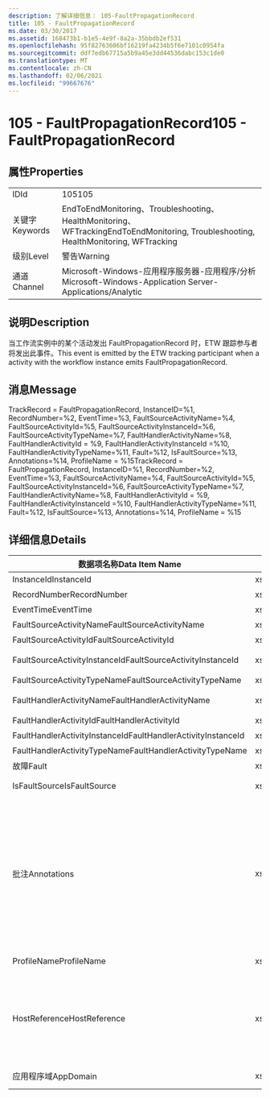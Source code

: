```yaml
---
description: 了解详细信息： 105-FaultPropagationRecord
title: 105 - FaultPropagationRecord
ms.date: 03/30/2017
ms.assetid: 168473b1-b1e5-4e9f-8a2a-35bbdb2ef531
ms.openlocfilehash: 95f82763606bf16219fa4234b5f6e7101c0954fa
ms.sourcegitcommit: ddf7edb67715a5b9a45e3dd44536dabc153c1de0
ms.translationtype: MT
ms.contentlocale: zh-CN
ms.lasthandoff: 02/06/2021
ms.locfileid: "99667676"
---
```

# <a name="105---faultpropagationrecord"></a><span data-ttu-id="70c12-103">105 - FaultPropagationRecord</span><span class="sxs-lookup"><span data-stu-id="70c12-103">105 - FaultPropagationRecord</span></span>

## <a name="properties"></a><span data-ttu-id="70c12-104">属性</span><span class="sxs-lookup"><span data-stu-id="70c12-104">Properties</span></span>  
  
|||  
|-|-|  
|<span data-ttu-id="70c12-105">ID</span><span class="sxs-lookup"><span data-stu-id="70c12-105">Id</span></span>|<span data-ttu-id="70c12-106">105</span><span class="sxs-lookup"><span data-stu-id="70c12-106">105</span></span>|  
|<span data-ttu-id="70c12-107">关键字</span><span class="sxs-lookup"><span data-stu-id="70c12-107">Keywords</span></span>|<span data-ttu-id="70c12-108">EndToEndMonitoring、Troubleshooting、HealthMonitoring、WFTracking</span><span class="sxs-lookup"><span data-stu-id="70c12-108">EndToEndMonitoring, Troubleshooting, HealthMonitoring, WFTracking</span></span>|  
|<span data-ttu-id="70c12-109">级别</span><span class="sxs-lookup"><span data-stu-id="70c12-109">Level</span></span>|<span data-ttu-id="70c12-110">警告</span><span class="sxs-lookup"><span data-stu-id="70c12-110">Warning</span></span>|  
|<span data-ttu-id="70c12-111">通道</span><span class="sxs-lookup"><span data-stu-id="70c12-111">Channel</span></span>|<span data-ttu-id="70c12-112">Microsoft-Windows-应用程序服务器-应用程序/分析</span><span class="sxs-lookup"><span data-stu-id="70c12-112">Microsoft-Windows-Application Server-Applications/Analytic</span></span>|  
  
## <a name="description"></a><span data-ttu-id="70c12-113">说明</span><span class="sxs-lookup"><span data-stu-id="70c12-113">Description</span></span>  

 <span data-ttu-id="70c12-114">当工作流实例中的某个活动发出 FaultPropagationRecord 时，ETW 跟踪参与者将发出此事件。</span><span class="sxs-lookup"><span data-stu-id="70c12-114">This event is emitted by the ETW tracking participant when a activity with the workflow instance emits FaultPropagationRecord.</span></span>  
  
## <a name="message"></a><span data-ttu-id="70c12-115">消息</span><span class="sxs-lookup"><span data-stu-id="70c12-115">Message</span></span>  

 <span data-ttu-id="70c12-116">TrackRecord = FaultPropagationRecord, InstanceID=%1, RecordNumber=%2, EventTime=%3, FaultSourceActivityName=%4, FaultSourceActivityId=%5, FaultSourceActivityInstanceId=%6, FaultSourceActivityTypeName=%7, FaultHandlerActivityName=%8, FaultHandlerActivityId = %9, FaultHandlerActivityInstanceId =%10, FaultHandlerActivityTypeName=%11, Fault=%12, IsFaultSource=%13, Annotations=%14, ProfileName = %15</span><span class="sxs-lookup"><span data-stu-id="70c12-116">TrackRecord = FaultPropagationRecord, InstanceID=%1, RecordNumber=%2, EventTime=%3, FaultSourceActivityName=%4, FaultSourceActivityId=%5, FaultSourceActivityInstanceId=%6, FaultSourceActivityTypeName=%7, FaultHandlerActivityName=%8,  FaultHandlerActivityId = %9, FaultHandlerActivityInstanceId =%10, FaultHandlerActivityTypeName=%11, Fault=%12, IsFaultSource=%13, Annotations=%14, ProfileName = %15</span></span>  
  
## <a name="details"></a><span data-ttu-id="70c12-117">详细信息</span><span class="sxs-lookup"><span data-stu-id="70c12-117">Details</span></span>  
  
|<span data-ttu-id="70c12-118">数据项名称</span><span class="sxs-lookup"><span data-stu-id="70c12-118">Data Item Name</span></span>|<span data-ttu-id="70c12-119">数据项类型</span><span class="sxs-lookup"><span data-stu-id="70c12-119">Data Item Type</span></span>|<span data-ttu-id="70c12-120">说明</span><span class="sxs-lookup"><span data-stu-id="70c12-120">Description</span></span>|  
|--------------------|--------------------|-----------------|  
|<span data-ttu-id="70c12-121">InstanceId</span><span class="sxs-lookup"><span data-stu-id="70c12-121">InstanceId</span></span>|<span data-ttu-id="70c12-122">xs:GUID</span><span class="sxs-lookup"><span data-stu-id="70c12-122">xs:GUID</span></span>|<span data-ttu-id="70c12-123">工作流的实例 ID</span><span class="sxs-lookup"><span data-stu-id="70c12-123">The instance id for the workflow</span></span>|  
|<span data-ttu-id="70c12-124">RecordNumber</span><span class="sxs-lookup"><span data-stu-id="70c12-124">RecordNumber</span></span>|<span data-ttu-id="70c12-125">xs:long</span><span class="sxs-lookup"><span data-stu-id="70c12-125">xs:long</span></span>|<span data-ttu-id="70c12-126">发出的记录的序列号</span><span class="sxs-lookup"><span data-stu-id="70c12-126">The sequence number of the emitted record</span></span>|  
|<span data-ttu-id="70c12-127">EventTime</span><span class="sxs-lookup"><span data-stu-id="70c12-127">EventTime</span></span>|<span data-ttu-id="70c12-128">xs:dateTime</span><span class="sxs-lookup"><span data-stu-id="70c12-128">xs:dateTime</span></span>|<span data-ttu-id="70c12-129">发出该事件时的 UTC 时间</span><span class="sxs-lookup"><span data-stu-id="70c12-129">The time in UTC when the event was emitted</span></span>|  
|<span data-ttu-id="70c12-130">FaultSourceActivityName</span><span class="sxs-lookup"><span data-stu-id="70c12-130">FaultSourceActivityName</span></span>|<span data-ttu-id="70c12-131">xs:string</span><span class="sxs-lookup"><span data-stu-id="70c12-131">xs:string</span></span>|<span data-ttu-id="70c12-132">发出错误的活动的名称</span><span class="sxs-lookup"><span data-stu-id="70c12-132">The name of activity that emitted the fault</span></span>|  
|<span data-ttu-id="70c12-133">FaultSourceActivityId</span><span class="sxs-lookup"><span data-stu-id="70c12-133">FaultSourceActivityId</span></span>|<span data-ttu-id="70c12-134">xs:string</span><span class="sxs-lookup"><span data-stu-id="70c12-134">xs:string</span></span>|<span data-ttu-id="70c12-135">发出错误的活动的 ID</span><span class="sxs-lookup"><span data-stu-id="70c12-135">The id of the activity that emitted the fault</span></span>|  
|<span data-ttu-id="70c12-136">FaultSourceActivityInstanceId</span><span class="sxs-lookup"><span data-stu-id="70c12-136">FaultSourceActivityInstanceId</span></span>|<span data-ttu-id="70c12-137">xs:string</span><span class="sxs-lookup"><span data-stu-id="70c12-137">xs:string</span></span>|<span data-ttu-id="70c12-138">发出错误的活动的实例 ID</span><span class="sxs-lookup"><span data-stu-id="70c12-138">The instance id of the activity that emitted the fault</span></span>|  
|<span data-ttu-id="70c12-139">FaultSourceActivityTypeName</span><span class="sxs-lookup"><span data-stu-id="70c12-139">FaultSourceActivityTypeName</span></span>|<span data-ttu-id="70c12-140">xs:string</span><span class="sxs-lookup"><span data-stu-id="70c12-140">xs:string</span></span>|<span data-ttu-id="70c12-141">发出错误的活动的类型</span><span class="sxs-lookup"><span data-stu-id="70c12-141">The type of the activity that emitted the fault</span></span>|  
|<span data-ttu-id="70c12-142">FaultHandlerActivityName</span><span class="sxs-lookup"><span data-stu-id="70c12-142">FaultHandlerActivityName</span></span>|<span data-ttu-id="70c12-143">xs:string</span><span class="sxs-lookup"><span data-stu-id="70c12-143">xs:string</span></span>|<span data-ttu-id="70c12-144">错误处理程序活动的显示名称</span><span class="sxs-lookup"><span data-stu-id="70c12-144">The display name of the fault handler activity</span></span>|  
|<span data-ttu-id="70c12-145">FaultHandlerActivityId</span><span class="sxs-lookup"><span data-stu-id="70c12-145">FaultHandlerActivityId</span></span>|<span data-ttu-id="70c12-146">xs:string</span><span class="sxs-lookup"><span data-stu-id="70c12-146">xs:string</span></span>|<span data-ttu-id="70c12-147">错误处理程序活动的 ID</span><span class="sxs-lookup"><span data-stu-id="70c12-147">The id of the fault handler activity</span></span>|  
|<span data-ttu-id="70c12-148">FaultHandlerActivityInstanceId</span><span class="sxs-lookup"><span data-stu-id="70c12-148">FaultHandlerActivityInstanceId</span></span>|<span data-ttu-id="70c12-149">xs:string</span><span class="sxs-lookup"><span data-stu-id="70c12-149">xs:string</span></span>|<span data-ttu-id="70c12-150">错误处理程序活动的实例 ID</span><span class="sxs-lookup"><span data-stu-id="70c12-150">The instance id of the fault handler activity</span></span>|  
|<span data-ttu-id="70c12-151">FaultHandlerActivityTypeName</span><span class="sxs-lookup"><span data-stu-id="70c12-151">FaultHandlerActivityTypeName</span></span>|<span data-ttu-id="70c12-152">xs:string</span><span class="sxs-lookup"><span data-stu-id="70c12-152">xs:string</span></span>|<span data-ttu-id="70c12-153">错误处理程序活动的类型</span><span class="sxs-lookup"><span data-stu-id="70c12-153">The type of the fault handler activity</span></span>|  
|<span data-ttu-id="70c12-154">故障</span><span class="sxs-lookup"><span data-stu-id="70c12-154">Fault</span></span>|<span data-ttu-id="70c12-155">xs:string</span><span class="sxs-lookup"><span data-stu-id="70c12-155">xs:string</span></span>|<span data-ttu-id="70c12-156">错误详细信息</span><span class="sxs-lookup"><span data-stu-id="70c12-156">The fault details</span></span>|  
|<span data-ttu-id="70c12-157">IsFaultSource</span><span class="sxs-lookup"><span data-stu-id="70c12-157">IsFaultSource</span></span>|<span data-ttu-id="70c12-158">xs:unsignedByte</span><span class="sxs-lookup"><span data-stu-id="70c12-158">xs:unsignedByte</span></span>|<span data-ttu-id="70c12-159">指示事件是否从出错源发出</span><span class="sxs-lookup"><span data-stu-id="70c12-159">Indicates if the event was emitted from the fault source</span></span>|  
|<span data-ttu-id="70c12-160">批注</span><span class="sxs-lookup"><span data-stu-id="70c12-160">Annotations</span></span>|<span data-ttu-id="70c12-161">xs:string</span><span class="sxs-lookup"><span data-stu-id="70c12-161">xs:string</span></span>|<span data-ttu-id="70c12-162">已添加到此事件中的批注。</span><span class="sxs-lookup"><span data-stu-id="70c12-162">The annotations that were added to this event.</span></span>  <span data-ttu-id="70c12-163">值存储在 xml 元素中，格式为 \<items> \< item  name = "annotationName" type="System.String"> a \</item> \</items> 。</span><span class="sxs-lookup"><span data-stu-id="70c12-163">The values are stored in an xml element in the format \<items>\< item  name = "annotationName" type="System.String">annotationValue\</item>\</items>.</span></span>  <span data-ttu-id="70c12-164">如果未指定任何批注，则该字符串包含 \<items/> 。</span><span class="sxs-lookup"><span data-stu-id="70c12-164">If no annotations are specified then the string contains \<items/>.</span></span> <span data-ttu-id="70c12-165">ETW 事件大小受到 ETW 缓冲区大小或 ETW 事件最大负载的限制。</span><span class="sxs-lookup"><span data-stu-id="70c12-165">The ETW event size is limited by the ETW buffer size or the max payload for an ETW event.</span></span> <span data-ttu-id="70c12-166">如果事件的大小超过 ETW 限制，则通过删除批注并将批注值替换为 ... 来截断事件。 \<items> \</items></span><span class="sxs-lookup"><span data-stu-id="70c12-166">If the size of the event exceeds the ETW limits, then the event is truncated by dropping the annotations and replacing the annotation value with \<items>...\</items>.</span></span>|  
|<span data-ttu-id="70c12-167">ProfileName</span><span class="sxs-lookup"><span data-stu-id="70c12-167">ProfileName</span></span>|<span data-ttu-id="70c12-168">xs:string</span><span class="sxs-lookup"><span data-stu-id="70c12-168">xs:string</span></span>|<span data-ttu-id="70c12-169">导致发出此事件的跟踪配置文件的名称</span><span class="sxs-lookup"><span data-stu-id="70c12-169">The name or the tracking profile that resulted in this event being emitted</span></span>|  
|<span data-ttu-id="70c12-170">HostReference</span><span class="sxs-lookup"><span data-stu-id="70c12-170">HostReference</span></span>|<span data-ttu-id="70c12-171">xs:string</span><span class="sxs-lookup"><span data-stu-id="70c12-171">xs:string</span></span>|<span data-ttu-id="70c12-172">对于 Web 承载的服务，此字段唯一标识 Web 层次结构中的服务。</span><span class="sxs-lookup"><span data-stu-id="70c12-172">For web hosted services, this field uniquely identifies the service in the web hierarchy.</span></span>  <span data-ttu-id="70c12-173">其格式定义为 "网站名称应用程序虚拟路径&#124;服务虚拟路径&#124;ServiceName" 示例： "Default Web Site//Calculatorapplication&#124;/CalculatorService.svc&#124;CalculatorService"</span><span class="sxs-lookup"><span data-stu-id="70c12-173">Its format is defined as 'Web Site Name Application Virtual Path&#124;Service Virtual Path&#124;ServiceName' Example: 'Default Web Site/CalculatorApplication&#124;/CalculatorService.svc&#124;CalculatorService'</span></span>|  
|<span data-ttu-id="70c12-174">应用程序域</span><span class="sxs-lookup"><span data-stu-id="70c12-174">AppDomain</span></span>|<span data-ttu-id="70c12-175">xs:string</span><span class="sxs-lookup"><span data-stu-id="70c12-175">xs:string</span></span>|<span data-ttu-id="70c12-176">由 AppDomain.CurrentDomain.FriendlyName 返回的字符串。</span><span class="sxs-lookup"><span data-stu-id="70c12-176">The string returned by AppDomain.CurrentDomain.FriendlyName.</span></span>|
